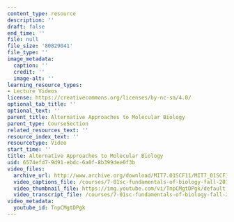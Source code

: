```yaml
---
content_type: resource
description: ''
draft: false
end_time: ''
file: null
file_size: '80829041'
file_type: ''
image_metadata:
  caption: ''
  credit: ''
  image-alt: ''
learning_resource_types:
- Lecture Videos
license: https://creativecommons.org/licenses/by-nc-sa/4.0/
optional_tab_title: ''
optional_text: ''
parent_title: Alternative Approaches to Molecular Biology
parent_type: CourseSection
related_resources_text: ''
resource_index_text: ''
resourcetype: Video
start_time: ''
title: Alternative Approaches to Molecular Biology
uid: 6574efd7-9d91-ebdc-6a0f-8b399dee0f3b
video_files:
  archive_url: http://www.archive.org/download/MIT7.01SCF11/MIT7_01SCF11_track18_300k.mp4
  video_captions_file: /courses/7-01sc-fundamentals-of-biology-fall-2011/8be57900bc1f52ff9cba343a65e32c6d_TnpCMgtDPgk.vtt
  video_thumbnail_file: https://img.youtube.com/vi/TnpCMgtDPgk/default.jpg
  video_transcript_file: /courses/7-01sc-fundamentals-of-biology-fall-2011/08233bee701efbd2e10ecdb7eb7fd4f4_TnpCMgtDPgk.pdf
video_metadata:
  youtube_id: TnpCMgtDPgk
---
```

